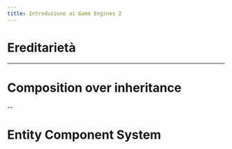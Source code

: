 ```yaml
---
title: Introduzione ai Game Engines 2 
---
```

# Ereditarietà

---

# Composition over inheritance

--

# Entity Component System